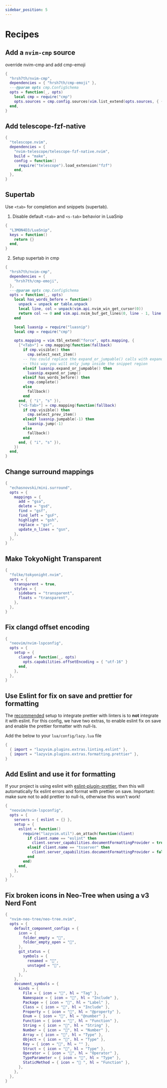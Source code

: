 ```yaml
---
sidebar_position: 5
---
```


# Recipes

<!-- recipes:start -->

## Add a `nvim-cmp` source

override nvim-cmp and add cmp-emoji

```lua
{
  "hrsh7th/nvim-cmp",
  dependencies = { "hrsh7th/cmp-emoji" },
  ---@param opts cmp.ConfigSchema
  opts = function(_, opts)
    local cmp = require("cmp")
    opts.sources = cmp.config.sources(vim.list_extend(opts.sources, { { name = "emoji" } }))
  end,
}
```

## Add telescope-fzf-native

```lua
{
  "telescope.nvim",
  dependencies = {
    "nvim-telescope/telescope-fzf-native.nvim",
    build = "make",
    config = function()
      require("telescope").load_extension("fzf")
    end,
  },
}
```

## Supertab

Use `<tab>` for completion and snippets (supertab).

1. Disable default `<tab>` and `<s-tab>` behavior in LuaSnip

```lua
{
  "L3MON4D3/LuaSnip",
  keys = function()
    return {}
  end,
}
```

2. Setup supertab in cmp

```lua
{
  "hrsh7th/nvim-cmp",
  dependencies = {
    "hrsh7th/cmp-emoji",
  },
  ---@param opts cmp.ConfigSchema
  opts = function(_, opts)
    local has_words_before = function()
      unpack = unpack or table.unpack
      local line, col = unpack(vim.api.nvim_win_get_cursor(0))
      return col ~= 0 and vim.api.nvim_buf_get_lines(0, line - 1, line, true)[1]:sub(col, col):match("%s") == nil
    end

    local luasnip = require("luasnip")
    local cmp = require("cmp")

    opts.mapping = vim.tbl_extend("force", opts.mapping, {
      ["<Tab>"] = cmp.mapping(function(fallback)
        if cmp.visible() then
          cmp.select_next_item()
        -- You could replace the expand_or_jumpable() calls with expand_or_locally_jumpable()
        -- this way you will only jump inside the snippet region
        elseif luasnip.expand_or_jumpable() then
          luasnip.expand_or_jump()
        elseif has_words_before() then
          cmp.complete()
        else
          fallback()
        end
      end, { "i", "s" }),
      ["<S-Tab>"] = cmp.mapping(function(fallback)
        if cmp.visible() then
          cmp.select_prev_item()
        elseif luasnip.jumpable(-1) then
          luasnip.jump(-1)
        else
          fallback()
        end
      end, { "i", "s" }),
    })
  end,
}
```

## Change surround mappings

```lua
{
  "echasnovski/mini.surround",
  opts = {
    mappings = {
      add = "gsa",
      delete = "gsd",
      find = "gsf",
      find_left = "gsF",
      highlight = "gsh",
      replace = "gsr",
      update_n_lines = "gsn",
    },
  },
}
```

## Make TokyoNight Transparent

```lua
{
  "folke/tokyonight.nvim",
  opts = {
    transparent = true,
    styles = {
      sidebars = "transparent",
      floats = "transparent",
    },
  },
}
```

## Fix clangd offset encoding

```lua
{
  "neovim/nvim-lspconfig",
  opts = {
    setup = {
      clangd = function(_, opts)
        opts.capabilities.offsetEncoding = { "utf-16" }
      end,
    },
  },
}
```

## Use Eslint for fix on save and prettier for formatting

The [recommended](https://prettier.io/docs/en/integrating-with-linters.html) setup to
integrate prettier with linters is to **not** integrate it with eslint.
For this config, we have two extras, to enable eslint fix on save and enable the prettier
formatter with null-ls.

Add the below to your `lua/config/lazy.lua` file

```lua
{
  { import = "lazyvim.plugins.extras.linting.eslint" },
  { import = "lazyvim.plugins.extras.formatting.prettier" },
}
```

## Add Eslint and use it for formatting

If your project is using eslint with [eslint-plugin-prettier](https://github.com/prettier/eslint-plugin-prettier),
then this will automatically fix eslint errors and format with prettier on save.
Important: make sure not to add prettier to null-ls, otherwise this won't work!

```lua
{
  "neovim/nvim-lspconfig",
  opts = {
    servers = { eslint = {} },
    setup = {
      eslint = function()
        require("lazyvim.util").on_attach(function(client)
          if client.name == "eslint" then
            client.server_capabilities.documentFormattingProvider = true
          elseif client.name == "tsserver" then
            client.server_capabilities.documentFormattingProvider = false
          end
        end)
      end,
    },
  },
}
```

## Fix broken icons in Neo-Tree when using a v3 Nerd Font

```lua
{
  "nvim-neo-tree/neo-tree.nvim",
  opts = {
    default_component_configs = {
      icon = {
        folder_empty = "󰜌",
        folder_empty_open = "󰜌",
      },
      git_status = {
        symbols = {
          renamed = "󰁕",
          unstaged = "󰄱",
        },
      },
    },
    document_symbols = {
      kinds = {
        File = { icon = "󰈙", hl = "Tag" },
        Namespace = { icon = "󰌗", hl = "Include" },
        Package = { icon = "󰏖", hl = "Label" },
        Class = { icon = "󰌗", hl = "Include" },
        Property = { icon = "󰆧", hl = "@property" },
        Enum = { icon = "󰒻", hl = "@number" },
        Function = { icon = "󰊕", hl = "Function" },
        String = { icon = "󰀬", hl = "String" },
        Number = { icon = "󰎠", hl = "Number" },
        Array = { icon = "󰅪", hl = "Type" },
        Object = { icon = "󰅩", hl = "Type" },
        Key = { icon = "󰌋", hl = "" },
        Struct = { icon = "󰌗", hl = "Type" },
        Operator = { icon = "󰆕", hl = "Operator" },
        TypeParameter = { icon = "󰊄", hl = "Type" },
        StaticMethod = { icon = "󰠄 ", hl = "Function" },
      },
    },
  },
}
```

<!-- recipes:end -->
